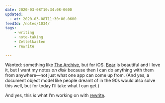 ```yaml
---
date: 2020-03-08T10:34:08-0600
updated:
  - at: 2020-03-08T11:30:00-0600
feedId: /notes/1034/
tags:
    - writing
    - note-taking
    - Zettelkasten
    - rewrite

---
```


Wanted: something like [The Archive](https://zettelkasten.de/the-archive/), but for iOS. [Bear](https://bear.app) is beautiful and I love it, but I want my notes *on disk* because then I can do anything with them from anywhere—not just what one app can come up from. (And yes, a document object model like people dreamt of in the 90s would also solve this well, but for today I’ll take what I can get.)

And yes, this *is* what I’m working on with [rewrite](https://rewrite.software).
